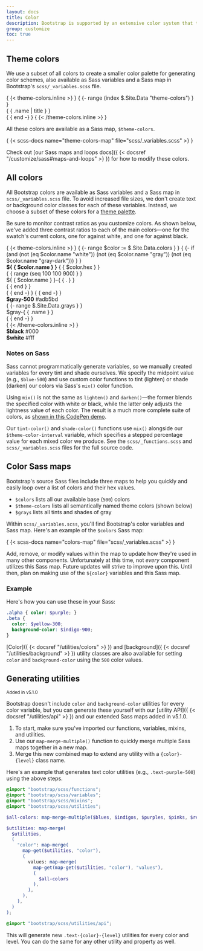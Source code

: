 ```yaml
---
layout: docs
title: Color
description: Bootstrap is supported by an extensive color system that themes our styles and components. This enables more comprehensive customization and extension for any project.
group: customize
toc: true
---
```


## Theme colors

We use a subset of all colors to create a smaller color palette for generating color schemes, also available as Sass variables and a Sass map in Bootstrap's `scss/_variables.scss` file.

<div class="row">
  { {< theme-colors.inline >} }
  { {- range (index $.Site.Data "theme-colors") } }
    <div class="col-md-4">
      <div class="p-3 mb-3 bg-{ { .name } } { { if .contrast_color } }text-{ { .contrast_color } }{ { else } }text-white{ { end } }">{ { .name | title } }</div>
    </div>
  { { end -} }
  { {< /theme-colors.inline >} }
</div>

All these colors are available as a Sass map, `$theme-colors`.

{ {< scss-docs name="theme-colors-map" file="scss/_variables.scss" >} }

Check out [our Sass maps and loops docs]({ {< docsref "/customize/sass#maps-and-loops" >} }) for how to modify these colors.

## All colors

All Bootstrap colors are available as Sass variables and a Sass map in `scss/_variables.scss` file. To avoid increased file sizes, we don't create text or background color classes for each of these variables. Instead, we choose a subset of these colors for a [theme palette](#theme-colors).

Be sure to monitor contrast ratios as you customize colors. As shown below, we've added three contrast ratios to each of the main colors—one for the swatch's current colors, one for against white, and one for against black.

<div class="row font-monospace">
  { {< theme-colors.inline >} }
  { {- range $color := $.Site.Data.colors } }
    { {- if (and (not (eq $color.name "white")) (not (eq $color.name "gray")) (not (eq $color.name "gray-dark"))) } }
    <div class="col-md-4 mb-3">
      <div class="p-3 mb-2 position-relative swatch-{ { $color.name } }">
        <strong class="d-block">${ { $color.name } }</strong>
        { { $color.hex } }
      </div>
      { { range (seq 100 100 900) } }
      <div class="p-3 bd-{ { $color.name } }-{ { . } }">${ { $color.name } }-{ { . } }</div>
      { { end } }
    </div>
    { { end -} }
  { { end -} }

  <div class="col-md-4 mb-3">
    <div class="p-3 mb-2 position-relative swatch-gray-500">
      <strong class="d-block">$gray-500</strong>
      #adb5bd
    </div>
  { {- range $.Site.Data.grays } }
    <div class="p-3 bd-gray-{ { .name } }">$gray-{ { .name } }</div>
  { { end -} }
  </div>
  { {< /theme-colors.inline >} }

  <div class="col-md-4 mb-3">
    <div class="p-3 mb-2 bd-black text-white">
      <strong class="d-block">$black</strong>
      #000
    </div>
    <div class="p-3 mb-2 bd-white border">
      <strong class="d-block">$white</strong>
      #fff
    </div>
  </div>
</div>

### Notes on Sass

Sass cannot programmatically generate variables, so we manually created variables for every tint and shade ourselves. We specify the midpoint value (e.g., `$blue-500`) and use custom color functions to tint (lighten) or shade (darken) our colors via Sass's `mix()` color function.

Using `mix()` is not the same as `lighten()` and `darken()`—the former blends the specified color with white or black, while the latter only adjusts the lightness value of each color. The result is a much more complete suite of colors, as [shown in this CodePen demo](https://codepen.io/emdeoh/pen/zYOQOPB).

Our `tint-color()` and `shade-color()` functions use `mix()` alongside our `$theme-color-interval` variable, which specifies a stepped percentage value for each mixed color we produce. See the `scss/_functions.scss` and `scss/_variables.scss` files for the full source code.

## Color Sass maps

Bootstrap's source Sass files include three maps to help you quickly and easily loop over a list of colors and their hex values.

- `$colors` lists all our available base (`500`) colors
- `$theme-colors` lists all semantically named theme colors (shown below)
- `$grays` lists all tints and shades of gray

Within `scss/_variables.scss`, you'll find Bootstrap's color variables and Sass map. Here's an example of the `$colors` Sass map:

{ {< scss-docs name="colors-map" file="scss/_variables.scss" >} }

Add, remove, or modify values within the map to update how they're used in many other components. Unfortunately at this time, not _every_ component utilizes this Sass map. Future updates will strive to improve upon this. Until then, plan on making use of the `${color}` variables and this Sass map.

### Example

Here's how you can use these in your Sass:

```scss
.alpha { color: $purple; }
.beta {
  color: $yellow-300;
  background-color: $indigo-900;
}
```

[Color]({ {< docsref "/utilities/colors" >} }) and [background]({ {< docsref "/utilities/background" >} }) utility classes are also available for setting `color` and `background-color` using the `500` color values.

## Generating utilities

<small class="d-inline-flex px-2 py-1 font-monospace text-muted border rounded-3">Added in v5.1.0</small>

Bootstrap doesn't include `color` and `background-color` utilities for every color variable, but you can generate these yourself with our [utility API]({ {< docsref "/utilities/api" >} }) and our extended Sass maps added in v5.1.0.

1. To start, make sure you've imported our functions, variables, mixins, and utilities.
2. Use our `map-merge-multiple()` function to quickly merge multiple Sass maps together in a new map.
3. Merge this new combined map to extend any utility with a `{color}-{level}` class name.

Here's an example that generates text color utilities (e.g., `.text-purple-500`) using the above steps.

```scss
@import "bootstrap/scss/functions";
@import "bootstrap/scss/variables";
@import "bootstrap/scss/mixins";
@import "bootstrap/scss/utilities";

$all-colors: map-merge-multiple($blues, $indigos, $purples, $pinks, $reds, $oranges, $yellows, $greens, $teals, $cyans);

$utilities: map-merge(
  $utilities,
  (
    "color": map-merge(
      map-get($utilities, "color"),
      (
        values: map-merge(
          map-get(map-get($utilities, "color"), "values"),
          (
            $all-colors
          ),
        ),
      ),
    ),
  )
);

@import "bootstrap/scss/utilities/api";
```

This will generate new `.text-{color}-{level}` utilities for every color and level. You can do the same for any other utility and property as well.
